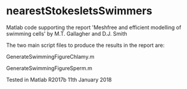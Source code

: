 # nearestStokesletsSwimmers

Matlab code supporting the report 'Meshfree and efficient modelling of swimming cells' by M.T. Gallagher and D.J. Smith

The two main script files to produce the results in the report are:

GenerateSwimmingFigureChlamy.m

GenerateSwimmingFigureSperm.m

Tested in Matlab R2017b 11th January 2018
